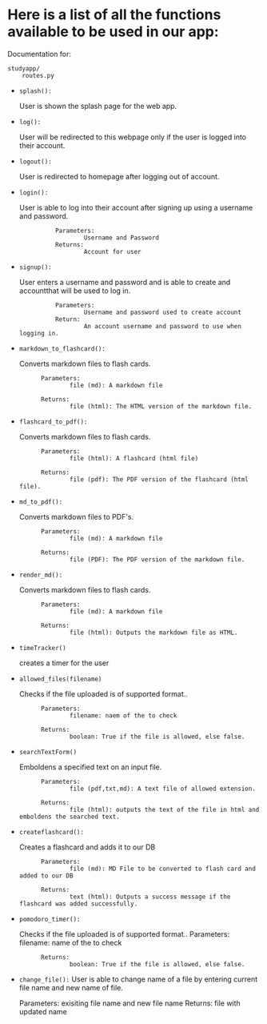 # Here is a list of all the functions available to be used in our app:

Documentation for: 

    studyapp/
        routes.py

* `splash():`

	User is shown the splash page for the web app.

* `log():`

	User will be redirected to this webpage only if the user is logged into their account.

* `logout():`

	User is redirected to homepage after logging out of account.

* `login():`

	User is able to log into their account after signing up using a username and password.
	
                Parameters:
                        Username and Password
                Returns:
                        Account for user

* `signup():`

	User enters a username and password and is able to create and accountthat will be used to log in.
                
                Parameters:
                        Username and password used to create account
                Return:
                        An account username and password to use when logging in.


* `markdown_to_flashcard():` 

    Converts markdown files to flash cards.

            Parameters:
                    file (md): A markdown file

            Returns:
                    file (html): The HTML version of the markdown file.

* `flashcard_to_pdf():`

    Converts markdown files to flash cards.

            Parameters:
                    file (html): A flashcard (html file)

            Returns:
                    file (pdf): The PDF version of the flashcard (html file).

* `md_to_pdf():`

    
    Converts markdown files to PDF's.

            Parameters:
                    file (md): A markdown file

            Returns:
                    file (PDF): The PDF version of the markdown file.
    
* `render_md():`

    Converts markdown files to flash cards.

            Parameters:
                    file (md): A markdown file

            Returns:
                    file (html): Outputs the markdown file as HTML.


* `timeTracker()`

    creates a timer for the user

* `allowed_files(filename)`

    Checks if the file uploaded is of supported format..

            Parameters:
                    filename: naem of the to check

            Returns:
                    boolean: True if the file is allowed, else false.

* `searchTextForm()`

    Emboldens a specified text on an input file.

            Parameters:
                    file (pdf,txt,md): A text file of allowed extension.

            Returns:
                    file (html): outputs the text of the file in html and emboldens the searched text.

* `createflashcard():`

    Creates a flashcard and adds it to our DB

            Parameters:
                    file (md): MD File to be converted to flash card and added to our DB

            Returns:
                    text (html): Outputs a success message if the flashcard was added successfully.

* `pomodoro_timer():`

    Checks if the file uploaded is of supported format..
            Parameters:
                    filename: name of the to check

            Returns:
                    boolean: True if the file is allowed, else false.
* `change_file():`
	User is able to change name of a file by entering current file name and new name of file.

	Parameters:
		exisiting file name and new file name
	Returns:
		file with updated name 
